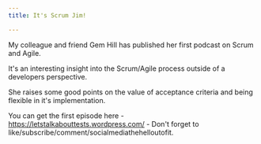 ```yaml
---
title: It's Scrum Jim!

---
```

My colleague and friend Gem Hill has published her first podcast on Scrum and Agile.

It's an interesting insight into the Scrum/Agile process outside of a developers perspective.

She raises some good points on the value of acceptance criteria and being flexible in it's implementation.

You can get the first episode here - https://letstalkabouttests.wordpress.com/ - Don't forget to like/subscribe/comment/socialmediathehelloutofit.
